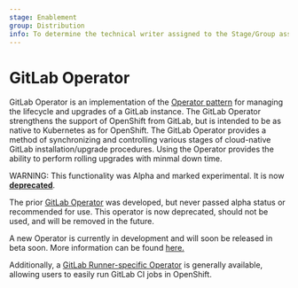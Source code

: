 ```yaml
---
stage: Enablement
group: Distribution
info: To determine the technical writer assigned to the Stage/Group associated with this page, see https://about.gitlab.com/handbook/engineering/ux/technical-writing/#designated-technical-writers
---
```


# GitLab Operator

GitLab Operator is an implementation of the [Operator pattern](https://www.openshift.com/blog)
for managing the lifecycle and upgrades of a GitLab instance. The GitLab Operator strengthens the support of OpenShift from GitLab, but is intended to be as native to Kubernetes as for OpenShift. The GitLab Operator provides a method of synchronizing and controlling various
stages of cloud-native GitLab installation/upgrade procedures. Using the Operator provides the ability to perform
rolling upgrades with minmal down time.

WARNING:
This functionality was Alpha and marked experimental. It is now [**deprecated**](https://gitlab.com/gitlab-org/charts/gitlab/-/issues/2210).

The prior [GitLab Operator](https://gitlab.com/gitlab-org/charts/components/gitlab-operator) was developed, but never passed alpha status or recommended for use. This operator is now deprecated, should not be used, and will be removed in the future.

A new Operator is currently in development and will soon be released in beta soon. More information can be found [here.](https://gitlab.com/groups/gitlab-org/-/epics/3444)

Additionally, a [GitLab Runner-specific Operator](https://gitlab.com/gitlab-org/charts/gitlab/-/blob/master/...) is generally available, allowing users to easily run GitLab CI jobs in OpenShift.
